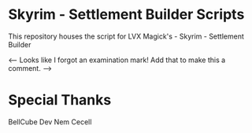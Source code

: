 # Skyrim - Settlement Builder Scripts

This repository houses the script for LVX Magick's - Skyrim - Settlement Builder <!-- Uh oh! Wrong name! This needs changed! -->

<-- Looks like I forgot an examination mark! Add that to make this a comment. -->

# Special Thanks <!-- Request that I add links to their Nexus accounts -->

BellCube Dev <!-- Lead Papyrus Coder? -->
Nem
Cecell
<!-- Probably Add More People -->
